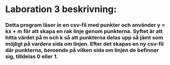 # Laboration 3 beskrivning:
### Detta program läser in en csv-fil med punkter och använder y = kx + m för att skapa en rak linje genom punkterna. Syftet är att hitta värdet på m och k så att punkterna delas upp så jämt som möjligt på vardera sida om linjen. Efter det skapas en ny csv-fil där punkterna, beroende på vilken sida om linjen de befinner sig, tilldelas 0 eller 1.